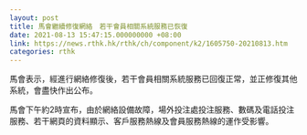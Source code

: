 ```yaml
---
layout: post
title: 馬會繼續修復網絡　若干會員相關系統服務已恢復　
date: 2021-08-13 15:47:15.000000000 +08:00
link: https://news.rthk.hk/rthk/ch/component/k2/1605750-20210813.htm
categories: rthk
---
```


馬會表示，經進行網絡修復後，若干會員相關系統服務已回復正常，並正修復其他系統，會盡快作出公布。

馬會下午約2時宣布，由於網絡設備故障，場外投注處投注服務、數碼及電話投注服務、若干網頁的資料顯示、客戶服務熱線及會員服務熱線的運作受影響。
